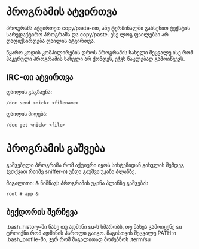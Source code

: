 # პროგრამის ატვირთვა

პროგრამა ატვირთეთ copy/paste-ით, ანუ ტერმინალში გახსენით ტექსტის სარედაქტირო პროგრამა და copy/paste. ესე ლოგ ფაილებსი არ დაფიქსირდება ფაილის ატვირთვა.

წყარო კოდის კომპილირების დროს პროგრამის სახელი შეცვალე ისე რომ ჰაკერული პროგრამის სახელი არ ქონდეს, ეჭვს ნაკლებად გამოიწვევს.

## IRC-თი ატვირთვა

ფაილის გაგზავნა:

```
/dcc send <nick> <filename>
```

ფაილის მიღება:

```
/dcc get <nick> <file>
```

# პროგრამის გაშვება

გაშვებული პროგრამა რომ აქტიური იყოს სისტემიდან გასვლის შემდეგ (ვთქვათ რაიმე sniffer-ი) უნდა გაუშვა უკანა პლანზე.

მაგალითი: & ნიშნავს პროგრამის უკანა პლანზე გაშვებას

```
root # app &
```

## ბექდორის შერჩევა

.bash_history-ში ნახე თუ ადმინი su-ს ხმარობს, თუ მასეა გამოიყენე su ტროიქნი რომ ადმინის პაროლი გაიგო.
მაგისთვის შეცვალე PATH-ი .bash_profile-ში, ჯერ რომ მაგალითად მოძებნოს .term/su

